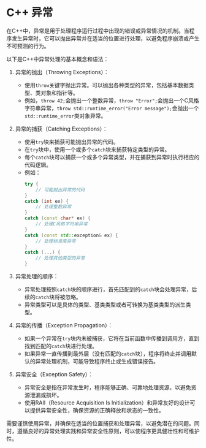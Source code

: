 # C++  异常

在C++中，异常是用于处理程序运行过程中出现的错误或异常情况的机制。当程序发生异常时，它可以抛出异常并在适当的位置进行处理，以避免程序崩溃或产生不可预测的行为。

以下是C++中异常处理的基本概念和语法：

1. 异常的抛出（Throwing Exceptions）：
   - 使用`throw`关键字抛出异常。可以抛出各种类型的异常，包括基本数据类型、类对象和指针等。
   - 例如，`throw 42;`会抛出一个整数异常，`throw "Error";`会抛出一个C风格字符串异常，`throw std::runtime_error("Error message");`会抛出一个`std::runtime_error`类对象异常。

2. 异常的捕获（Catching Exceptions）：
   - 使用`try`块来捕获可能抛出异常的代码。
   - 在`try`块中，使用一个或多个`catch`块来捕获特定类型的异常。
   - 每个`catch`块可以捕获一个或多个异常类型，并在捕获到异常时执行相应的代码逻辑。
   - 例如：
     ```cpp
     try {
         // 可能抛出异常的代码
     }
     catch (int ex) {
         // 处理整数异常
     }
     catch (const char* ex) {
         // 处理C风格字符串异常
     }
     catch (const std::exception& ex) {
         // 处理标准库异常
     }
     catch (...) {
         // 处理其他类型的异常
     }
     ```

3. 异常处理的顺序：
   - 异常处理按照`catch`块的顺序进行，首先匹配到的`catch`块会处理异常，后续的`catch`块将被忽略。
   - 异常类型可以是具体的类型、基类类型或者可转换为基类类型的派生类型。

4. 异常的传播（Exception Propagation）：
   - 如果一个异常在`try`块内未被捕获，它将在当前函数中传播到调用方，直到找到匹配的`catch`块进行处理。
   - 如果异常一直传播到最外层（没有匹配的`catch`块），程序将终止并调用默认的异常处理机制，可能导致程序终止或生成错误报告。

5. 异常安全（Exception Safety）：
   - 异常安全是指在异常发生时，程序能够正确、可靠地处理资源，以避免资源泄漏或损坏。
   - 使用RAII（Resource Acquisition Is Initialization）和异常友好的设计可以提供异常安全性，确保资源的正确释放和状态的一致性。

需要谨慎使用异常，并确保在适当的位置捕获和处理异常，以避免潜在的问题。同时，遵循良好的异常处理实践和异常安全性原则，可以使程序更具健壮性和可维护性。
